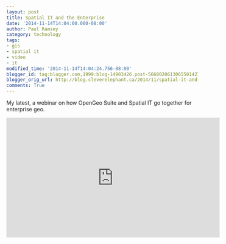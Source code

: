 ```yaml
---
layout: post
title: Spatial IT and the Enterprise
date: '2014-11-14T14:04:00.000-08:00'
author: Paul Ramsey
category: technology
tags:
- gis
- spatial it
- video
- it
modified_time: '2014-11-14T14:04:24.756-08:00'
blogger_id: tag:blogger.com,1999:blog-14903426.post-5668020613065501427
blogger_orig_url: http://blog.cleverelephant.ca/2014/11/spatial-it-and-enterprise.html
comments: True
---
```


My latest, a webinar on how OpenGeo Suite and Spatial IT go together for enterprise geo.

<iframe width="560" height="315" src="https://www.youtube.com/embed/01yrhqCro7I?si=TKDGBk4zygIYLkCj&t=45s" title="YouTube video player" frameborder="0" allow="accelerometer; autoplay; clipboard-write; encrypted-media; gyroscope; picture-in-picture; web-share" referrerpolicy="strict-origin-when-cross-origin" allowfullscreen></iframe>
